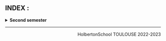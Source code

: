 
## INDEX :  

<details>
    <summary>
        <b>Second semester </b>
    </summary>
    <br/>

| N°             | Directory            | Name                         | Description           |
| ---------------- | --------------|---------------|------------------------------------------ |
| 05/25 | [holbertonschool-higher_level_programming](https://github.com/MarianneHolbie/holbertonschool-higher_level_programming) | [Python-Hello, World](https://github.com/TessierV/holbertonschool-higher_level_programming/tree/main/python-hello_world) | first step with Python |
| 06/25 | [holbertonschool-higher_level_programming](https://github.com/MarianneHolbie/holbertonschool-higher_level_programming) | [Python - if/else, loops, functions](https://github.com/TessierV/holbertonschool-higher_level_programming/tree/main/python-if_else_loops_functions) | loops and conditions |
| 07/25 | [holbertonschool-higher_level_programming](https://github.com/MarianneHolbie/holbertonschool-higher_level_programming) | [Python - import & modules](https://github.com/TessierV/holbertonschool-higher_level_programming/tree/main/python-import_modules) | Importation |
| 08/25 | [holbertonschool-higher_level_programming](https://github.com/MarianneHolbie/holbertonschool-higher_level_programming) | [Python - Data Structures: Lists, Tuples](https://github.com/TessierV/holbertonschool-higher_level_programming/tree/main/python-data_structures) | List and Tuples |
| 09/25 | [holbertonschool-higher_level_programming](https://github.com/MarianneHolbie/holbertonschool-higher_level_programming) | [Python - More Data Structures: Set, Dictionary](https://github.com/TessierV/holbertonschool-higher_level_programming/tree/main/python-more_data_structures) | Dictionary and set |
| 10/25 | [holbertonschool-higher_level_programming](https://github.com/MarianneHolbie/holbertonschool-higher_level_programming) | [Python - Exceptions](https://github.com/TessierV/holbertonschool-higher_level_programming/tree/main/python-exceptions) | Exceptions |
| 11/25 | [holbertonschool-higher_level_programming](https://github.com/MarianneHolbie/holbertonschool-higher_level_programming) | [Python - Classes](https://github.com/TessierV/holbertonschool-higher_level_programming/tree/main/python-classes) | Classes |
| 12/25 | [holbertonschool-higher_level_programming](https://github.com/MarianneHolbie/holbertonschool-higher_level_programming) | [Python - Test Driven Development](https://github.com/TessierV/holbertonschool-higher_level_programming/tree/main/python-test_driven_development) | Uni Test and interactive tests |
| 13/25 | [holbertonschool-higher_level_programming](https://github.com/MarianneHolbie/holbertonschool-higher_level_programming) | [Python - More Classes](https://github.com/TessierV/holbertonschool-higher_level_programming/tree/main/python-more_classes) | More Classes |
| 14/25 | [holbertonschool-higher_level_programming](https://github.com/MarianneHolbie/holbertonschool-higher_level_programming) | [Python - Everything is object](https://github.com/TessierV/holbertonschool-higher_level_programming/tree/main/python-everything_is_object) | Everything is object |
| 15/25 | [holbertonschool-higher_level_programming](https://github.com/MarianneHolbie/holbertonschool-higher_level_programming) | [Python - Inheritance](https://github.com/TessierV/holbertonschool-higher_level_programming/blob/main/python-inheritance) | Python Inheritance |
| 16/25 | [holbertonschool-higher_level_programming](https://github.com/MarianneHolbie/holbertonschool-higher_level_programming) | [Python - Input/Output](https://github.com/TessierV/holbertonschool-higher_level_programming/tree/main/python-input_output) | Input/Output |
| 17/25 | [holbertonschool-higher_level_programming](https://github.com/MarianneHolbie/holbertonschool-higher_level_programming) | [Python - Almost a Circle](https://github.com/TessierV/holbertonschool-higher_level_programming/tree/main/python-almost_a_circle) | Almost a Circle |
| 18/25 | [AirBnB clone](https://github.com/MarianneHolbie/holbertonschool-AirBnB_clone) | [AirBnB clone](https://github.com/MarianneHolbie/holbertonschool-AirBnB_clone) | Creating the console |
</details>


<hr>
<p align="right">
    HolbertonSchool TOULOUSE 2022-2023
</p>
